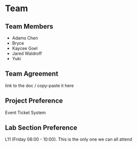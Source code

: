 # Team <Insert Team Name Here>
## Team Members
- Adams Chen
- Bryce
- Kaycee Goel
- Jared Waldroff
- Yuki

## Team Agreement
link to the doc / copy-paste it here

## Project Preference
Event Ticket System

## Lab Section Preference
L11 (Friday 08:00 - 10:00). This is the only one we can all attend
